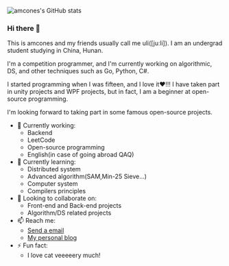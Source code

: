 ![amcones's GitHub stats](https://github-readme-stats.vercel.app/api?username=amcones&show_icons=true&theme=transparent)
### Hi there 👋

This is amcones and my friends usually call me uli([juːli]). I am an undergrad student studying in China, Hunan.

I'm a competition programmer, and I'm currently working on algorithmic, DS, and other techniques such as Go, Python, C#.

I started programming when I was fifteen, and I love it❤️!!! I have taken part in unity projects and WPF projects, but in fact, I am a beginner at open-source programming.

I'm looking forward to taking part in some famous open-source projects.

- 🔭 Currently working:
  - Backend
  - LeetCode
  - Open-source programming
  - English(in case of going abroad QAQ)
- 🌱 Currently learning:
  - Distributed system
  - Advanced algorithm(SAM,Min-25 Sieve...)
  - Computer system
  - Compilers principles
- 👯 Looking to collaborate on:
  - Front-end and Back-end projects
  - Algorithm/DS related projects
- 📫 Reach me:
  - [Send a email](mailto:a587212@126.com)
  - [My personal blog](https://amcones.cn)
- ⚡ Fun fact:
  - I love cat veeeeery much!
  
<!--
**amcones/amcones** is a ✨ _special_ ✨ repository because its `README.md` (this file) appears on your GitHub profile.

Here are some ideas to get you started:

- 🔭 I’m currently working on ...
- 🌱 I’m currently learning ...
- 👯 I’m looking to collaborate on ...
- 🤔 I’m looking for help with ...
- 💬 Ask me about ...
- 📫 How to reach me: ...
- 😄 Pronouns: ...
- ⚡ Fun fact: ...
-->
